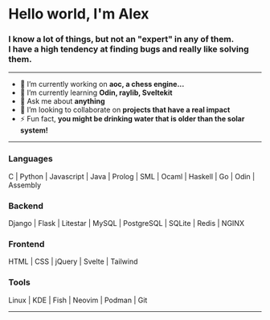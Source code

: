 <h1 align="left">Hello world, I'm Alex</h1>
<h3 align="left">
  I know a lot of things, but not an "expert" in any of them.<br>
  I have a high tendency at finding bugs and really like solving them.
</h3>

-------

- 🔭 I’m currently working on **aoc, a chess engine...**
- 🌱 I’m currently learning **Odin, raylib, Sveltekit**
- 💬 Ask me about **anything**
- 👯 I’m looking to collaborate on **projects that have a real impact**
- ⚡ Fun fact, **you might be drinking water that is older than the solar system!**

-------

<h3 align="left">Languages</h3>
<p align="left">C | Python | Javascript | Java | Prolog | SML | Ocaml | Haskell | Go | Odin | Assembly</p>
<h3 align="left">Backend</h3>
<p align="left">Django | Flask | Litestar | MySQL | PostgreSQL | SQLite | Redis | NGINX</p>
<h3 align="left">Frontend</h3>
<p align="left">HTML | CSS | jQuery | Svelte | Tailwind</p>
<h3 align="left">Tools</h3>
<p align="left">Linux | KDE | Fish | Neovim | Podman | Git</p>

-------
